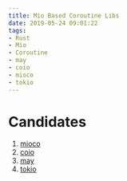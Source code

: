 ```yaml
---
title: Mio Based Coroutine Libs
date: 2019-05-24 09:01:22
tags:
- Rust
- Mio
- Coroutine
- may
- coio
- mioco
- tokio
---
```


# Candidates

1. [mioco](https://github.com/dpc/mioco)
2. [coio](https://github.com/zonyitoo/coio-rs)
3. [may](https://github.com/Xudong-Huang/may)
4. [tokio](https://github.com/tokio-rs/tokio)

